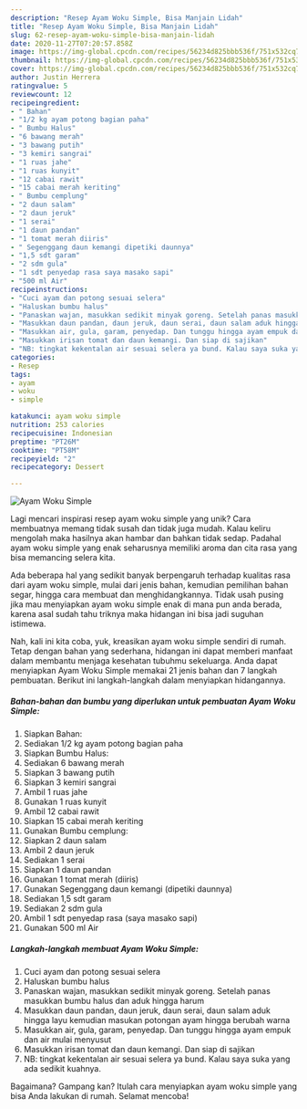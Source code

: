 ```yaml
---
description: "Resep Ayam Woku Simple, Bisa Manjain Lidah"
title: "Resep Ayam Woku Simple, Bisa Manjain Lidah"
slug: 62-resep-ayam-woku-simple-bisa-manjain-lidah
date: 2020-11-27T07:20:57.858Z
image: https://img-global.cpcdn.com/recipes/56234d825bbb536f/751x532cq70/ayam-woku-simple-foto-resep-utama.jpg
thumbnail: https://img-global.cpcdn.com/recipes/56234d825bbb536f/751x532cq70/ayam-woku-simple-foto-resep-utama.jpg
cover: https://img-global.cpcdn.com/recipes/56234d825bbb536f/751x532cq70/ayam-woku-simple-foto-resep-utama.jpg
author: Justin Herrera
ratingvalue: 5
reviewcount: 12
recipeingredient:
- " Bahan"
- "1/2 kg ayam potong bagian paha"
- " Bumbu Halus"
- "6 bawang merah"
- "3 bawang putih"
- "3 kemiri sangrai"
- "1 ruas jahe"
- "1 ruas kunyit"
- "12 cabai rawit"
- "15 cabai merah keriting"
- " Bumbu cemplung"
- "2 daun salam"
- "2 daun jeruk"
- "1 serai"
- "1 daun pandan"
- "1 tomat merah diiris"
- " Segenggang daun kemangi dipetiki daunnya"
- "1,5 sdt garam"
- "2 sdm gula"
- "1 sdt penyedap rasa saya masako sapi"
- "500 ml Air"
recipeinstructions:
- "Cuci ayam dan potong sesuai selera"
- "Haluskan bumbu halus"
- "Panaskan wajan, masukkan sedikit minyak goreng. Setelah panas masukkan bumbu halus dan aduk hingga harum"
- "Masukkan daun pandan, daun jeruk, daun serai, daun salam aduk hingga layu kemudian masukan potongan ayam hingga berubah warna"
- "Masukkan air, gula, garam, penyedap. Dan tunggu hingga ayam empuk dan air mulai menyusut"
- "Masukkan irisan tomat dan daun kemangi. Dan siap di sajikan"
- "NB: tingkat kekentalan air sesuai selera ya bund. Kalau saya suka yang ada sedikit kuahnya."
categories:
- Resep
tags:
- ayam
- woku
- simple

katakunci: ayam woku simple 
nutrition: 253 calories
recipecuisine: Indonesian
preptime: "PT26M"
cooktime: "PT58M"
recipeyield: "2"
recipecategory: Dessert

---
```



![Ayam Woku Simple](https://img-global.cpcdn.com/recipes/56234d825bbb536f/751x532cq70/ayam-woku-simple-foto-resep-utama.jpg)

Lagi mencari inspirasi resep ayam woku simple yang unik? Cara membuatnya memang tidak susah dan tidak juga mudah. Kalau keliru mengolah maka hasilnya akan hambar dan bahkan tidak sedap. Padahal ayam woku simple yang enak seharusnya memiliki aroma dan cita rasa yang bisa memancing selera kita.

Ada beberapa hal yang sedikit banyak berpengaruh terhadap kualitas rasa dari ayam woku simple, mulai dari jenis bahan, kemudian pemilihan bahan segar, hingga cara membuat dan menghidangkannya. Tidak usah pusing jika mau menyiapkan ayam woku simple enak di mana pun anda berada, karena asal sudah tahu triknya maka hidangan ini bisa jadi suguhan istimewa.




Nah, kali ini kita coba, yuk, kreasikan ayam woku simple sendiri di rumah. Tetap dengan bahan yang sederhana, hidangan ini dapat memberi manfaat dalam membantu menjaga kesehatan tubuhmu sekeluarga. Anda dapat menyiapkan Ayam Woku Simple memakai 21 jenis bahan dan 7 langkah pembuatan. Berikut ini langkah-langkah dalam menyiapkan hidangannya.

<!--inarticleads1-->

##### Bahan-bahan dan bumbu yang diperlukan untuk pembuatan Ayam Woku Simple:

1. Siapkan  Bahan:
1. Sediakan 1/2 kg ayam potong bagian paha
1. Siapkan  Bumbu Halus:
1. Sediakan 6 bawang merah
1. Siapkan 3 bawang putih
1. Siapkan 3 kemiri sangrai
1. Ambil 1 ruas jahe
1. Gunakan 1 ruas kunyit
1. Ambil 12 cabai rawit
1. Siapkan 15 cabai merah keriting
1. Gunakan  Bumbu cemplung:
1. Siapkan 2 daun salam
1. Ambil 2 daun jeruk
1. Sediakan 1 serai
1. Siapkan 1 daun pandan
1. Gunakan 1 tomat merah (diiris)
1. Gunakan  Segenggang daun kemangi (dipetiki daunnya)
1. Sediakan 1,5 sdt garam
1. Sediakan 2 sdm gula
1. Ambil 1 sdt penyedap rasa (saya masako sapi)
1. Gunakan 500 ml Air




<!--inarticleads2-->

##### Langkah-langkah membuat Ayam Woku Simple:

1. Cuci ayam dan potong sesuai selera
1. Haluskan bumbu halus
1. Panaskan wajan, masukkan sedikit minyak goreng. Setelah panas masukkan bumbu halus dan aduk hingga harum
1. Masukkan daun pandan, daun jeruk, daun serai, daun salam aduk hingga layu kemudian masukan potongan ayam hingga berubah warna
1. Masukkan air, gula, garam, penyedap. Dan tunggu hingga ayam empuk dan air mulai menyusut
1. Masukkan irisan tomat dan daun kemangi. Dan siap di sajikan
1. NB: tingkat kekentalan air sesuai selera ya bund. Kalau saya suka yang ada sedikit kuahnya.




Bagaimana? Gampang kan? Itulah cara menyiapkan ayam woku simple yang bisa Anda lakukan di rumah. Selamat mencoba!

